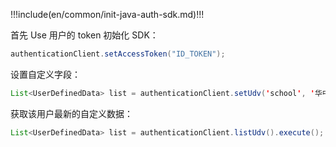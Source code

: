 !!!include(en/common/init-java-auth-sdk.md)!!!

首先 Use 用户的 token 初始化 SDK：

```java
authenticationClient.setAccessToken("ID_TOKEN");
```

设置自定义字段：

```java
List<UserDefinedData> list = authenticationClient.setUdv('school', '华中科技大学').execute();
```

获取该用户最新的自定义数据：

```java
List<UserDefinedData> list = authenticationClient.listUdv().execute();
```
